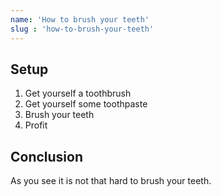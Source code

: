 ```yaml
---
name: 'How to brush your teeth'
slug : 'how-to-brush-your-teeth'
---
```


## Setup

1. Get yourself a toothbrush
2. Get yourself some toothpaste
3. Brush your teeth
4. Profit

## Conclusion

As you see it is not that hard to brush your teeth.